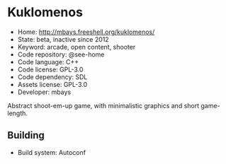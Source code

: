 # Kuklomenos

- Home: http://mbays.freeshell.org/kuklomenos/
- State: beta, inactive since 2012
- Keyword: arcade, open content, shooter
- Code repository: @see-home
- Code language: C++
- Code license: GPL-3.0
- Code dependency: SDL
- Assets license: GPL-3.0
- Developer: mbays

Abstract shoot-em-up game, with minimalistic graphics and short game-length.

## Building

- Build system: Autoconf
